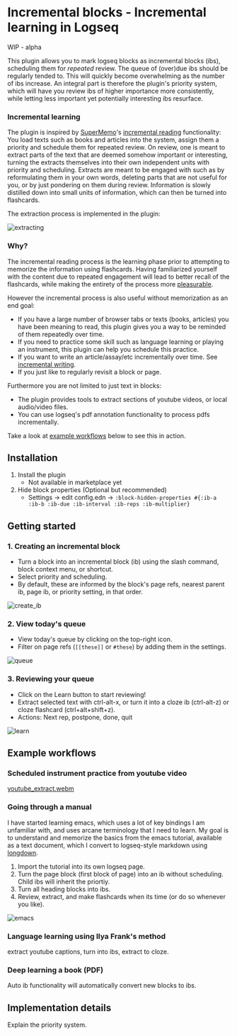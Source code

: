 # Incremental blocks - Incremental learning in Logseq

WIP - alpha

This plugin allows you to mark logseq blocks as incremental blocks (ibs), scheduling them for _repeated_ review.
The queue of (over)due ibs should be regularly tended to.
This will quickly become overwhelming as the number of ibs increase.
An integral part is therefore the plugin's priority system, which will have you review ibs of higher importance more consistently, while letting less important yet potentially interesting ibs resurface.

### Incremental learning

The plugin is inspired by [SuperMemo](https://supermemo.store/products/supermemo-19-for-windows)'s [incremental reading](https://supermemo.guru/wiki/Incremental_reading) functionality:
You load texts such as books and articles into the system, assign them a priority and schedule them for repeated review.
On review, one is meant to extract parts of the text that are deemed somehow important or interesting, turning the extracts themselves into their own independent units with priority and scheduling.
Extracts are meant to be engaged with such as by reformulating them in your own words, deleting parts that are not useful for you, or by just pondering on them during review.
Information is slowly distilled down into small units of information, which can then be turned into flashcards.

The extraction process is implemented in the plugin:

![extracting](https://github.com/user-attachments/assets/5792c88b-dda9-42a9-805d-15033b5ce14a)


### Why?

The incremental reading process is the learning phase prior to attempting to memorize the information using flashcards.
Having familiarized yourself with the content due to repeated engagement will lead to better recall of the flashcards, while making the entirety of the process more [pleasurable](https://supermemo.guru/wiki/Pleasure_of_learning).

However the incremental process is also useful without memorization as an end goal:

- If you have a large number of browser tabs or texts (books, articles) you have been meaning to read, this plugin gives you a way to be reminded of them repeatedly over time.
- If you need to practice some skill such as language learning or playing an instrument, this plugin can help you schedule this practice.
- If you want to write an article/assay/etc incrementally over time. See [incremental writing](https://supermemo.guru/wiki/Incremental_writing).
- If you just like to regularly revisit a block or page.

Furthermore you are not limited to just text in blocks:

- The plugin provides tools to extract sections of youtube videos, or local audio/video files.
- You can use logseq's pdf annotation functionality to process pdfs incrementally.

Take a look at [example workflows](##example-workflows) below to see this in action.

## Installation
1. Install the plugin
    - Not available in marketplace yet
3. Hide block properties (Optional but recommended)
    - Settings -> edit config.edn -> `:block-hidden-properties #{:ib-a :ib-b :ib-due :ib-interval :ib-reps :ib-multiplier}`

## Getting started

### 1. Creating an incremental block

- Turn a block into an incremental block (ib) using the slash command, block context menu, or shortcut.
- Select priority and scheduling.
- By default, these are informed by the block's page refs, nearest parent ib, page ib, or priority setting, in that order.

![create_ib](https://github.com/user-attachments/assets/9c53af99-47b2-4013-960b-39c91684dbc0)


### 2. View today's queue

- View today's queue by clicking on the top-right icon.
- Filter on page refs (`[[these]]` or `#these`) by adding them in the settings.

![queue](https://github.com/user-attachments/assets/6217b3f5-862d-4428-8c8c-4aa2add7fea9)

### 3. Reviewing your queue

- Click on the Learn button to start reviewing!
- Extract selected text with ctrl-alt-x, or turn it into a cloze ib (ctrl-alt-z) or cloze flashcard (ctrl+alt+shift+z).
- Actions: Next rep, postpone, done, quit

![learn](https://github.com/user-attachments/assets/a9d96dc1-fb4f-4274-8442-5d5df6013883)

## Example workflows

### Scheduled instrument practice from youtube video

[youtube_extract.webm](https://github.com/user-attachments/assets/d12bdff9-18de-4393-820d-97e3c18becce)


### Going through a manual

I have started learning emacs, which uses a lot of key bindings I am unfamiliar with, and uses arcane terminology that I need to learn.
My goal is to understand and memorize the basics from the emacs tutorial, available as a text document, which I convert to logseq-style markdown using [longdown](https://github.com/dundalek/longdown).

1. Import the tutorial into its own logseq page.
2. Turn the page block (first block of page) into an ib without scheduling. Child ibs will inherit the priortiy.
3. Turn all heading blocks into ibs.
4. Review, extract, and make flashcards when its time (or do so whenever you like).

![emacs](https://github.com/user-attachments/assets/0adde37f-b788-4dbb-b7e2-f7940c3b5bc5)


### Language learning using Ilya Frank's method

extract youtube captions, turn into ibs, extract to cloze.

### Deep learning a book (PDF)

Auto ib functionality will automatically convert new blocks to ibs.

## Implementation details

Explain the priority system.
